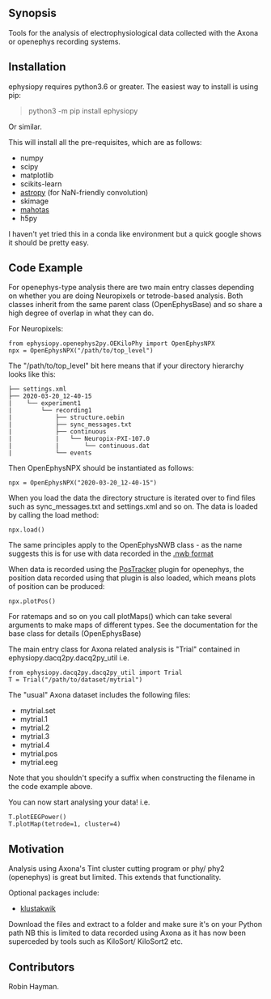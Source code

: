 
## Synopsis

Tools for the analysis of electrophysiological data collected with the Axona or openephys recording systems.

## Installation

ephysiopy requires python3.6 or greater. The easiest way to install is using pip:

> python3 -m pip install ephysiopy

Or similar.

This will install all the pre-requisites, which are as follows:

* numpy
* scipy
* matplotlib
* scikits-learn
* [astropy](http://www.astropy.org/) (for NaN-friendly convolution)
* skimage
* [mahotas](http://mahotas.readthedocs.org/en/latest/)
* h5py

I haven't yet tried this in a conda like environment but a quick google shows it should be pretty easy.

## Code Example

For openephys-type analysis there are two main entry classes depending on whether you are doing
Neuropixels or tetrode-based analysis. Both classes inherit from the same
parent class (OpenEphysBase) and so share a high degree of overlap in what they can do.

For Neuropixels:

```
from ephysiopy.openephys2py.OEKiloPhy import OpenEphysNPX
npx = OpenEphysNPX("/path/to/top_level")
```

The "/path/to/top_level" bit here means that if your directory hierarchy looks like this:

```
├── settings.xml
├── 2020-03-20_12-40-15
|    └── experiment1
|        └── recording1
|            ├── structure.oebin
|            ├── sync_messages.txt
|            ├── continuous
|            |   └── Neuropix-PXI-107.0
|            |       └── continuous.dat
|            └── events
```

Then OpenEphysNPX should be instantiated as follows:

```
npx = OpenEphysNPX("2020-03-20_12-40-15")
```

When you load the data the directory structure is iterated over to find files such as sync_messages.txt and settings.xml and so on. The data is loaded by calling the load method:

```
npx.load()
```

The same principles apply to the OpenEphysNWB class - as the name suggests this is for use with data recorded in the [.nwb format](https://www.nwb.org/)

When data is recorded using the [PosTracker](https://github.com/rhayman/PosTracker) plugin for openephys, the position data recorded using that plugin is also loaded, which means plots of position can be produced:

```
npx.plotPos()
```

For ratemaps and so on you call plotMaps() which can take several arguments to make maps of different types. See the documentation for the base class for details (OpenEphysBase)


The main entry class for Axona related analysis is "Trial" contained in ephysiopy.dacq2py.dacq2py_util i.e.

```
from ephysiopy.dacq2py.dacq2py_util import Trial
T = Trial("/path/to/dataset/mytrial")
```

The "usual" Axona dataset includes the following files:

* mytrial.set
* mytrial.1
* mytrial.2
* mytrial.3
* mytrial.4
* mytrial.pos
* mytrial.eeg

Note that you shouldn't specify a suffix when constructing the filename in the code example above.

You can now start analysing your data! i.e.

```
T.plotEEGPower()
T.plotMap(tetrode=1, cluster=4)
```

## Motivation

Analysis using Axona's Tint cluster cutting program or phy/ phy2 (openephys) is great but limited. This extends that functionality.

Optional packages include:

* [klustakwik](https://github.com/klusta-team/klustakwik)

Download the files and extract to a folder and make sure it's on your Python path
NB this is limited to data recorded using Axona as it has now been superceded by tools such as KiloSort/ KiloSort2 etc.

## Contributors

Robin Hayman.